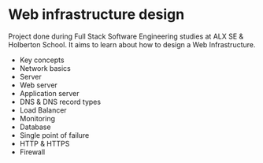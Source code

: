 # Web infrastructure design
Project done during Full Stack Software Engineering studies at ALX SE & Holberton School. It aims to learn about how to design a Web Infrastructure.

* Key concepts
* Network basics
* Server
* Web server
* Application server
* DNS & DNS record types
* Load Balancer
* Monitoring
* Database
* Single point of failure
* HTTP & HTTPS
* Firewall
